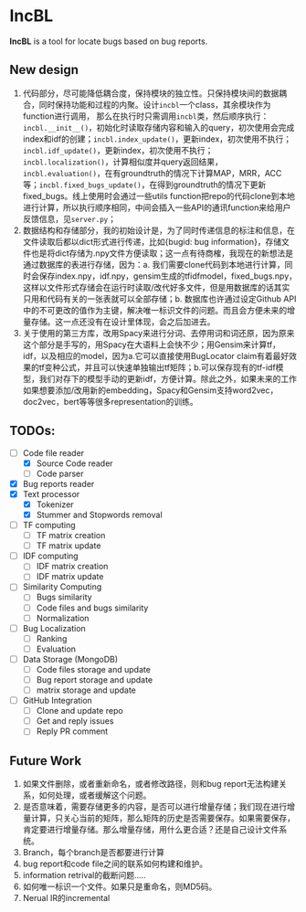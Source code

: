 # IncBL

**IncBL** is a tool for locate bugs based on bug reports.

## New design

1. 代码部分，尽可能降低耦合度，保持模块的独立性。只保持模块间的数据耦合，同时保持功能和过程的内聚。设计`incbl`一个class，其余模块作为function进行调用， 那么在执行时只需调用`incbl`类，然后顺序执行：`incbl.__init__()`，初始化时读取存储内容和输入的query，初次使用会完成index和idf的创建；`incbl.index_update()`，更新index，初次使用不执行；`incbl.idf_update()`，更新index，初次使用不执行；`incbl.localization()`，计算相似度并query返回结果，`incbl.evaluation()`，在有groundtruth的情况下计算MAP，MRR，ACC等；`incbl.fixed_bugs_update()`，在得到groundtruth的情况下更新fixed_bugs。线上使用时会通过一些utils function把repo的代码clone到本地进行计算，所以执行顺序相同，中间会插入一些API的通讯function来给用户反馈信息，见`server.py`；
2. 数据结构和存储部分，我的初始设计是，为了同时传递信息的标注和信息，在文件读取后都以dict形式进行传递，比如{bugid: bug information}，存储文件也是将dict存储为.npy文件方便读取；这一点有待商榷，我现在的新想法是通过数据库的表进行存储，因为：a. 我们需要clone代码到本地进行计算，同时会保存index.npy，idf.npy，gensim生成的tfidfmodel，fixed_bugs.npy，这样以文件形式存储会在运行时读取/改代好多文件，但是用数据库的话其实只用和代码有关的一张表就可以全部存储；b. 数据库也许通过设定Github API中的不可更改的值作为主键，解决唯一标识文件的问题。而且会方便未来的增量存储。这一点还没有在设计里体现，会之后加进去。
3. 关于使用的第三方库，改用Spacy来进行分词、去停用词和词还原，因为原来这个部分是手写的，用Spacy在大语料上会快不少；用Gensim来计算tf，idf，以及相应的model，因为a.它可以直接使用BugLocator claim有着最好效果的tf变种公式，并且可以快速单独输出tf矩阵；b.可以保存现有的tf-idf模型，我们对存下的模型手动的更新idf，方便计算。除此之外，如果未来的工作如果想要添加/改用新的embedding，Spacy和Gensim支持word2vec，doc2vec，bert等等很多representation的训练。


## TODOs:

- [ ] Code file reader
	- [x] Source Code reader
	- [ ] Code parser
- [x] Bug reports reader
- [x] Text processor
	- [x] Tokenizer
	- [x] Stummer and Stopwords removal
- [ ] TF computing
	- [ ] TF matrix creation
	- [ ] TF matrix update
- [ ] IDF computing
	- [ ] IDF matrix creation
	- [ ] IDF matrix update
- [ ] Similarity Computing
	- [ ] Bugs similarity
	- [ ] Code files and bugs similarity
	- [ ] Normalization
- [ ] Bug Localization
    - [ ] Ranking
    - [ ] Evaluation
- [ ] Data Storage (MongoDB)
    - [ ] Code files storage and update
    - [ ] Bug report storage and update
	- [ ] matrix storage and update
- [ ] GitHub Integration
	- [ ] Clone and update repo
	- [ ] Get and reply issues
	- [ ] Reply PR comment
  
## Future Work

1. 如果文件删除，或者重新命名，或者修改路径，则和bug report无法构建关系，如何处理，或者缓解这个问题。
2. 是否意味着，需要存储更多的内容，是否可以进行增量存储；我们现在进行增量计算，只关心当前的矩阵，那么矩阵的历史是否需要保存。如果需要保存，肯定要进行增量存储。那么增量存储，用什么更合适？还是自己设计文件系统。
3. Branch，每个branch是否都要进行计算
4. bug report和code file之间的联系如何构建和维护。
5. information retrival的截断问题.....
6. 如何唯一标识一个文件。如果只是重命名，则MD5码。
7. Nerual IR的incremental


